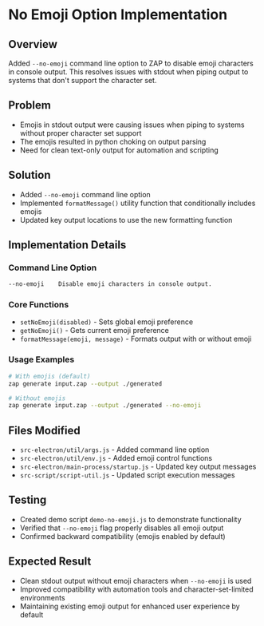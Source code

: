 # No Emoji Option Implementation

## Overview

Added `--no-emoji` command line option to ZAP to disable emoji characters in console output. This resolves issues with stdout when piping output to systems that don't support the character set.

## Problem

- Emojis in stdout output were causing issues when piping to systems without proper character set support
- The emojis resulted in python choking on output parsing
- Need for clean text-only output for automation and scripting

## Solution

- Added `--no-emoji` command line option
- Implemented `formatMessage()` utility function that conditionally includes emojis
- Updated key output locations to use the new formatting function

## Implementation Details

### Command Line Option

```bash
--no-emoji    Disable emoji characters in console output.
```

### Core Functions

- `setNoEmoji(disabled)` - Sets global emoji preference
- `getNoEmoji()` - Gets current emoji preference
- `formatMessage(emoji, message)` - Formats output with or without emoji

### Usage Examples

```bash
# With emojis (default)
zap generate input.zap --output ./generated

# Without emojis
zap generate input.zap --output ./generated --no-emoji
```

## Files Modified

- `src-electron/util/args.js` - Added command line option
- `src-electron/util/env.js` - Added emoji control functions
- `src-electron/main-process/startup.js` - Updated key output messages
- `src-script/script-util.js` - Updated script execution messages

## Testing

- Created demo script `demo-no-emoji.js` to demonstrate functionality
- Verified that `--no-emoji` flag properly disables all emoji output
- Confirmed backward compatibility (emojis enabled by default)

## Expected Result

- Clean stdout output without emoji characters when `--no-emoji` is used
- Improved compatibility with automation tools and character-set-limited environments
- Maintaining existing emoji output for enhanced user experience by default
